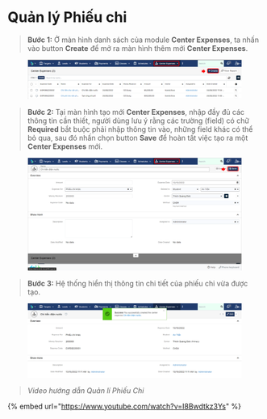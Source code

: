 # Quản lý Phiếu chi

> **Bước 1:** Ở màn hình danh sách của module **Center Expenses**, ta nhấn vào button **Create** để mở ra màn hình thêm mới **Center Expenses**.

<figure><img src="../../.gitbook/assets/image (33) (2).png" alt=""><figcaption></figcaption></figure>

> **Bước 2:** Tại màn hình tạo mới **Center Expenses**, nhập đầy đủ các thông tin cần thiết, người dùng lưu ý rằng các trường (field) có chữ **Required** bắt buộc phải nhập thông tin vào, những field khác có thể bỏ qua, sau đó nhấn chọn button **Save** để hoàn tất việc tạo ra một **Center Expenses** mới.

<figure><img src="../../.gitbook/assets/image (23) (1).png" alt=""><figcaption></figcaption></figure>

> **Bước 3:** Hệ thống hiển thị thông tin chi tiết của phiếu chi vừa được tạo.

<figure><img src="../../.gitbook/assets/image (21) (1).png" alt=""><figcaption></figcaption></figure>

> _Video hướng dẫn Quản lí Phiếu Chi_

{% embed url="https://www.youtube.com/watch?v=I8Bwdtkz3Ys" %}

